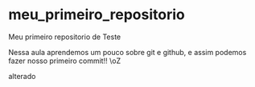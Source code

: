 # meu_primeiro_repositorio
Meu primeiro repositorio de Teste

Nessa aula aprendemos um pouco sobre git e github, e assim podemos fazer nosso primeiro commit!! \oZ

alterado
